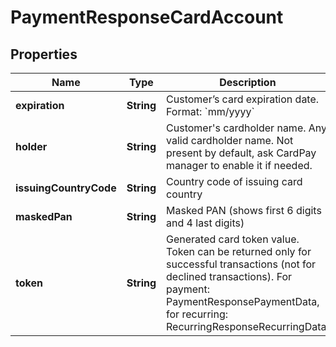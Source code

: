 
# PaymentResponseCardAccount

## Properties
Name | Type | Description | Notes
------------ | ------------- | ------------- | -------------
**expiration** | **String** | Customer’s card expiration date. Format: &#x60;mm/yyyy&#x60; |  [optional]
**holder** | **String** | Customer&#39;s cardholder name. Any valid cardholder name. Not present by default, ask CardPay manager to enable it if needed. |  [optional]
**issuingCountryCode** | **String** | Country code of issuing card country |  [optional]
**maskedPan** | **String** | Masked PAN (shows first 6 digits and 4 last digits) |  [optional]
**token** | **String** | Generated card token value. Token can be returned only for successful transactions (not for declined transactions). For payment: PaymentResponsePaymentData, for recurring: RecurringResponseRecurringData.  |  [optional]



